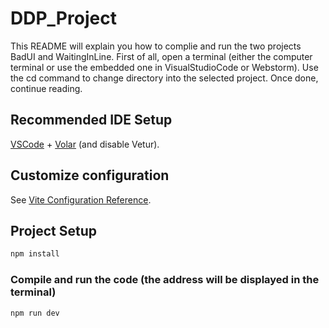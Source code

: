 # DDP_Project

This README will explain you how to complie and run the two projects BadUI and WaitingInLine.
First of all, open a terminal (either the computer terminal or use the embedded one in VisualStudioCode or Webstorm).
Use the cd command to change directory into the selected project.
Once done, continue reading.

## Recommended IDE Setup

[VSCode](https://code.visualstudio.com/) + [Volar](https://marketplace.visualstudio.com/items?itemName=Vue.volar) (and disable Vetur).

## Customize configuration

See [Vite Configuration Reference](https://vitejs.dev/config/).

## Project Setup

```sh
npm install
```

### Compile and run the code (the address will be displayed in the terminal)

```sh
npm run dev
```

